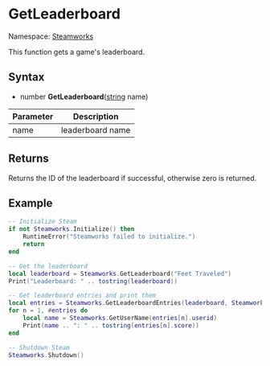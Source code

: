 # GetLeaderboard

Namespace: [Steamworks](Steamworks.md)

This function gets a game's leaderboard.

## Syntax

- number **GetLeaderboard**([string](https://www.lua.org/manual/5.4/manual.html#6.4) name)

| Parameter | Description |
|---|---|
| name | leaderboard name |

## Returns

Returns the ID of the leaderboard if successful, otherwise zero is returned.

## Example

```lua
-- Initialize Steam
if not Steamworks.Initialize() then
    RuntimeError("Steamworks failed to initialize.")
    return
end

-- Get the leaderboard
local leaderboard = Steamworks.GetLeaderboard("Feet Traveled")
Print("Leaderboard: " .. tostring(leaderboard))

-- Get leaderboard entries and print them
local entries = Steamworks.GetLeaderboardEntries(leaderboard, Steamworks.LEADERBOARD_AROUNDUSER)
for n = 1, #entries do
    local name = Steamworks.GetUserName(entries[n].userid)
    Print(name .. ": " .. tostring(entries[n].score))
end

-- Shutdown Steam
Steamworks.Shutdown()
```
